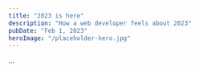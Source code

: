 ```yaml
---
title: "2023 is here"
description: "How a web developer feels about 2023"
pubDate: "Feb 1, 2023"
heroImage: "/placeholder-hero.jpg"
---
```


...
